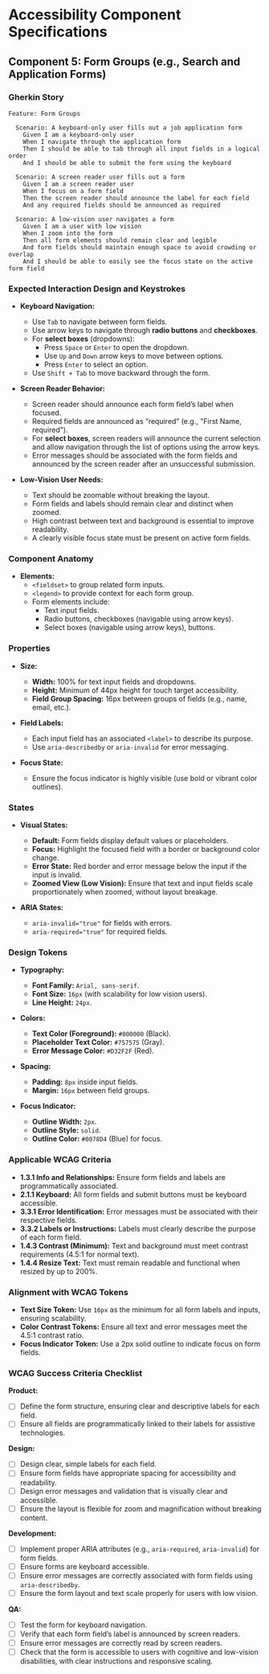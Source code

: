 
# Accessibility Component Specifications

## Component 5: Form Groups (e.g., Search and Application Forms)

### Gherkin Story

```gherkin
Feature: Form Groups

  Scenario: A keyboard-only user fills out a job application form
    Given I am a keyboard-only user
    When I navigate through the application form
    Then I should be able to tab through all input fields in a logical order
    And I should be able to submit the form using the keyboard

  Scenario: A screen reader user fills out a form
    Given I am a screen reader user
    When I focus on a form field
    Then the screen reader should announce the label for each field
    And any required fields should be announced as required

  Scenario: A low-vision user navigates a form
    Given I am a user with low vision
    When I zoom into the form
    Then all form elements should remain clear and legible
    And form fields should maintain enough space to avoid crowding or overlap
    And I should be able to easily see the focus state on the active form field
```

### Expected Interaction Design and Keystrokes

- **Keyboard Navigation:**
  - Use `Tab` to navigate between form fields.
  - Use arrow keys to navigate through **radio buttons** and **checkboxes**.
  - For **select boxes** (dropdowns):
    - Press `Space` or `Enter` to open the dropdown.
    - Use `Up` and `Down` arrow keys to move between options.
    - Press `Enter` to select an option.
  - Use `Shift + Tab` to move backward through the form.
  
- **Screen Reader Behavior:**
  - Screen reader should announce each form field’s label when focused.
  - Required fields are announced as “required” (e.g., "First Name, required").
  - For **select boxes**, screen readers will announce the current selection and allow navigation through the list of options using the arrow keys.
  - Error messages should be associated with the form fields and announced by the screen reader after an unsuccessful submission.

- **Low-Vision User Needs:**
  - Text should be zoomable without breaking the layout.
  - Form fields and labels should remain clear and distinct when zoomed.
  - High contrast between text and background is essential to improve readability.
  - A clearly visible focus state must be present on active form fields.

### Component Anatomy

- **Elements:**
  - `<fieldset>` to group related form inputs.
  - `<legend>` to provide context for each form group.
  - Form elements include:
    - Text input fields.
    - Radio buttons, checkboxes (navigable using arrow keys).
    - Select boxes (navigable using arrow keys), buttons.

### Properties

- **Size:**
  - **Width:** 100% for text input fields and dropdowns.
  - **Height:** Minimum of 44px height for touch target accessibility.
  - **Field Group Spacing:** 16px between groups of fields (e.g., name, email, etc.).

- **Field Labels:**
  - Each input field has an associated `<label>` to describe its purpose.
  - Use `aria-describedby` or `aria-invalid` for error messaging.

- **Focus State:**
  - Ensure the focus indicator is highly visible (use bold or vibrant color outlines).

### States

- **Visual States:**
  - **Default:** Form fields display default values or placeholders.
  - **Focus:** Highlight the focused field with a border or background color change.
  - **Error State:** Red border and error message below the input if the input is invalid.
  - **Zoomed View (Low Vision):** Ensure that text and input fields scale proportionately when zoomed, without layout breakage.

- **ARIA States:**
  - `aria-invalid="true"` for fields with errors.
  - `aria-required="true"` for required fields.

### Design Tokens

- **Typography:**
  - **Font Family:** `Arial, sans-serif`.
  - **Font Size:** `16px` (with scalability for low vision users).
  - **Line Height:** `24px`.

- **Colors:**
  - **Text Color (Foreground):** `#000000` (Black).
  - **Placeholder Text Color:** `#757575` (Gray).
  - **Error Message Color:** `#D32F2F` (Red).
  
- **Spacing:**
  - **Padding:** `8px` inside input fields.
  - **Margin:** `16px` between field groups.

- **Focus Indicator:**
  - **Outline Width:** `2px`.
  - **Outline Style:** `solid`.
  - **Outline Color:** `#0078D4` (Blue) for focus.

### Applicable WCAG Criteria

- **1.3.1 Info and Relationships:** Ensure form fields and labels are programmatically associated.
- **2.1.1 Keyboard:** All form fields and submit buttons must be keyboard accessible.
- **3.3.1 Error Identification:** Error messages must be associated with their respective fields.
- **3.3.2 Labels or Instructions:** Labels must clearly describe the purpose of each form field.
- **1.4.3 Contrast (Minimum):** Text and background must meet contrast requirements (4.5:1 for normal text).
- **1.4.4 Resize Text:** Text must remain readable and functional when resized by up to 200%.

### Alignment with WCAG Tokens

- **Text Size Token:** Use `16px` as the minimum for all form labels and inputs, ensuring scalability.
- **Color Contrast Tokens:** Ensure all text and error messages meet the 4.5:1 contrast ratio.
- **Focus Indicator Token:** Use a 2px solid outline to indicate focus on form fields.

### WCAG Success Criteria Checklist

**Product:**

- [ ] Define the form structure, ensuring clear and descriptive labels for each field.
- [ ] Ensure all fields are programmatically linked to their labels for assistive technologies.

**Design:**

- [ ] Design clear, simple labels for each field.
- [ ] Ensure form fields have appropriate spacing for accessibility and readability.
- [ ] Design error messages and validation that is visually clear and accessible.
- [ ] Ensure the layout is flexible for zoom and magnification without breaking content.

**Development:**

- [ ] Implement proper ARIA attributes (e.g., `aria-required`, `aria-invalid`) for form fields.
- [ ] Ensure forms are keyboard accessible.
- [ ] Ensure error messages are correctly associated with form fields using `aria-describedby`.
- [ ] Ensure the form layout and text scale properly for users with low vision.

**QA:**

- [ ] Test the form for keyboard navigation.
- [ ] Verify that each form field’s label is announced by screen readers.
- [ ] Ensure error messages are correctly read by screen readers.
- [ ] Check that the form is accessible to users with cognitive and low-vision disabilities, with clear instructions and responsive scaling.
